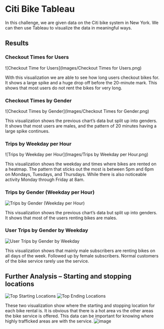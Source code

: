 # Citi Bike Tableau

In this challenge, we are given data on the Citi bike system in New York. We can then use Tableau to visualize the data in meaningful ways.

## Results

### Checkout Times for Users
![Checkout Time for Users](Images/Checkout Times for Users.png)

With this visualization we are able to see how long users checkout bikes for. It shows a large spike and a huge drop off before the 20-minute mark. This shows that most users do not rent the bikes for very long.

### Checkout Times by Gender
![Checkout Times by Gender](Images/Checkout Times for Gender.png)

This visualization shows the previous chart’s data but split up into genders. It shows that most users are males, and the pattern of 20 minutes having a large spike continues.

### Trips by Weekday per Hour
![Trips by Weekday per Hour](Images/Trips by Weekday per Hour.png)

This visualization shows the weekday and times where bikes are rented on a heatmap. The pattern that sticks out the most is between 5pm and 6pm on Mondays, Tuesdays, and Thursdays. While there is also noticeable activity Monday through Friday at 8am.

### Trips by Gender (Weekday per Hour)
![Trips by Gender (Weekday per Hour)](IMAGE)

This visualization shows the previous chart’s data but split up into genders. It shows that most of the users renting bikes are males.

### User Trips by Gender by Weekday
![User Trips by Gender by Weekday](IMAGE)

This visualization shows that mainly male subscribers are renting bikes on all days of the week. Followed up by female subscribers. Normal customers of the bike service rarely use the service.

## Further Analysis – Starting and stopping locations
![Top Starting Locations](IMAGE)
![Top Ending Locations](IMAGE)

These two visualization show where the starting and stopping location for each bike rental is. It is obvious that there is a hot area vs the other areas the bike service is offered. This data can be important for knowing where highly trafficked areas are with the service.
![image](https://user-images.githubusercontent.com/116857936/224113817-f5c927eb-12d6-4582-b919-5b92fd254cb2.png)

